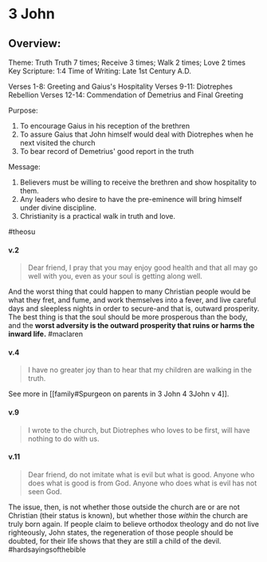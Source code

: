 # 3 John

## Overview:
Theme: Truth
Truth 7 times; Receive 3 times; Walk 2 times; Love 2 times
Key Scripture: 1:4
Time of Writing: Late 1st Century A.D.

Verses 1-8: Greeting and Gaius's Hospitality
Verses 9-11: Diotrephes Rebellion
Verses 12-14: Commendation of Demetrius and Final Greeting

Purpose:
1. To encourage Gaius in his reception of the brethren
2. To assure Gaius that John himself would deal with Diotrephes when he next visited the church
3. To bear record of Demetrius' good report in the truth

Message:
1. Believers must be willing to receive the brethren and show hospitality to them.
2. Any leaders who desire to have the pre-eminence will bring himself under divine discipline.
3. Christianity is a practical walk in truth and love.

#theosu 

#### v.2
> Dear friend, I pray that you may enjoy good health and that all may go well with you, even as your soul is getting along well.

And the worst thing that could happen to many Christian people would be what they fret, and fume, and work themselves into a fever, and live careful days and sleepless nights in order to secure-and that is, outward prosperity. The best thing is that the soul should be more prosperous than the body, and the **worst adversity is the outward prosperity that ruins or harms the inward life.**
#maclaren 

#### v.4
>I have no greater joy than to hear that my children are walking in the truth.

See more in [[family#Spurgeon on parents in 3 John 4 3John v 4]].

#### v.9
>I wrote to the church, but Diotrephes who loves to be first, will have nothing to do with us.

#### v.11
>Dear friend, do not imitate what is evil but what is good. Anyone who does what is good is from God. Anyone who does what is evil has not seen God.

The issue, then, is not whether those outside the church are or are not Christian (their status is known), but whether those *within* the church are truly born again. If people claim to believe orthodox theology and do not live righteously, John states, the regeneration of those people should be doubted, for their life shows that they are still a child of the devil.
#hardsayingsofthebible 
